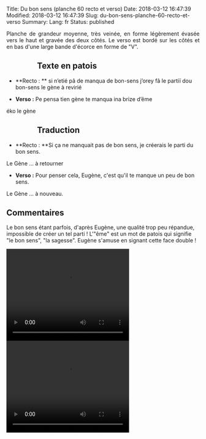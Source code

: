 Title: Du bon sens (planche 60 recto et verso)
Date: 2018-03-12 16:47:39
Modified: 2018-03-12 16:47:39
Slug: du-bon-sens-planche-60-recto-et-verso
Summary: 
Lang: fr
Status: published

<p style="text-align:justify;">Planche de grandeur moyenne, très veinée, en forme légèrement évasée vers le haut et gravée des deux côtés.  Le verso est bordé sur les côtés et en bas d'une large bande d'écorce en forme de "V".</p>

<figure class="image-block" style="float: left;">
  <img alt="" src="{static}/images/planche_60_recto.png">
  <figcaption style="max-width: 278px"></figcaption>
</figure>

## Texte en patois


- **Recto : ** si  n’etié  pâ  de  manqua  de  bon-sens  j’orey  fâ  le  partiï  dou  bon-sens     le gène       à revirié

- **Verso :** Pe  pensa  tien  gène  te  manqua  ina  brize  d’ême

éko   le gène

<figure class="image-block" style="float: left;">
  <img alt="" src="{static}/images/planche_60_verso.png">
  <figcaption style="max-width: 316px"></figcaption>
</figure>


## Traduction
-  **Recto : **Si ça ne manquait pas de bon sens, je créerais le parti du bon sens.


Le Gène   ...    à retourner

- **Verso :** Pour penser cela, Eugène, c'est qu'il te manque un peu de bon sens.



Le Gène  ...  à nouveau.

## Commentaires
Le bon sens étant parfois, d'après Eugène, une qualité trop peu répandue,  impossible de créer un tel parti !
 L'"ême" est un mot de patois qui signifie "le bon sens", "la sagesse".
 Eugène s'amuse en signant cette face double !


<video width="320" height="240" controls>
  <source src="{static}/videos/video_60.mp4" type="video/mp4">
</video>

<video width="320" height="240" controls>
  <source src="{static}/videos/video_60bis.mp4" type="video/mp4">
</video>
